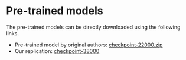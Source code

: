 # Pre-trained models

The pre-trained models can be directly downloaded using the following links.

- Pre-trained model by original authors: [checkpoint-22000.zip](https://drive.google.com/file/d/1ffPkx1bcJrYL7nN88FCXDs5HrUc_SJhJ/view?usp=sharing)
- Our replication: [checkpoint-38000](https://drive.google.com/drive/folders/1lg-7NhPjgaA9T7ulbXDj2ilESVfY4yZB?usp=sharing)
